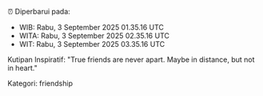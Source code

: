 ⏰ Diperbarui pada:
- WIB: Rabu, 3 September 2025 01.35.16 UTC
- WITA: Rabu, 3 September 2025 02.35.16 UTC
- WIT: Rabu, 3 September 2025 03.35.16 UTC

Kutipan Inspiratif:
"True friends are never apart. Maybe in distance, but not in heart."


Kategori: friendship

